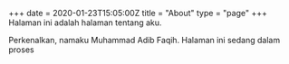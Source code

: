 +++
date = 2020-01-23T15:05:00Z
title = "About"
type = "page"
+++
Halaman ini adalah halaman tentang aku.

Perkenalkan, namaku Muhammad Adib Faqih. Halaman ini sedang dalam proses
